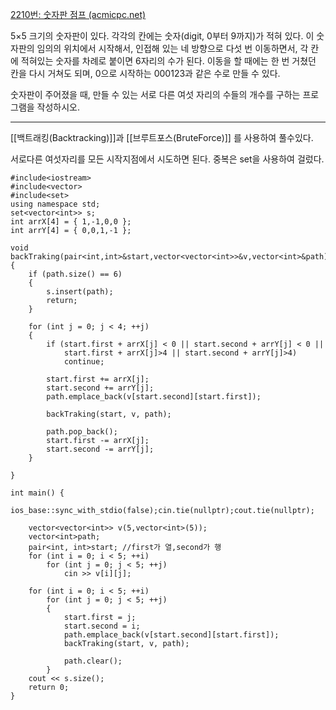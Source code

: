 [2210번: 숫자판 점프 (acmicpc.net)](https://www.acmicpc.net/problem/2210)

5×5 크기의 숫자판이 있다. 각각의 칸에는 숫자(digit, 0부터 9까지)가 적혀 있다. 이 숫자판의 임의의 위치에서 시작해서, 인접해 있는 네 방향으로 다섯 번 이동하면서, 각 칸에 적혀있는 숫자를 차례로 붙이면 6자리의 수가 된다. 이동을 할 때에는 한 번 거쳤던 칸을 다시 거쳐도 되며, 0으로 시작하는 000123과 같은 수로 만들 수 있다.

숫자판이 주어졌을 때, 만들 수 있는 서로 다른 여섯 자리의 수들의 개수를 구하는 프로그램을 작성하시오.

-----------------------------------------------------
[[백트래킹(Backtracking)]]과 [[브루트포스(BruteForce)]] 를 사용하여 풀수있다.

서로다른 여섯자리를 모든 시작지점에서 시도하면 된다.
중복은 set을 사용하여 걸렀다.

```
#include<iostream>
#include<vector>
#include<set>
using namespace std;
set<vector<int>> s;
int arrX[4] = { 1,-1,0,0 };
int arrY[4] = { 0,0,1,-1 };

void backTraking(pair<int,int>&start,vector<vector<int>>&v,vector<int>&path)
{
    if (path.size() == 6)
    {
        s.insert(path);
        return;
    }
    
    for (int j = 0; j < 4; ++j)
    {
        if (start.first + arrX[j] < 0 || start.second + arrY[j] < 0 ||
            start.first + arrX[j]>4 || start.second + arrY[j]>4)
            continue;

        start.first += arrX[j];
        start.second += arrY[j];
        path.emplace_back(v[start.second][start.first]);

        backTraking(start, v, path);

        path.pop_back();
        start.first -= arrX[j];
        start.second -= arrY[j];
    }
    
}

int main() {
    ios_base::sync_with_stdio(false);cin.tie(nullptr);cout.tie(nullptr);

    vector<vector<int>> v(5,vector<int>(5));
    vector<int>path;
    pair<int, int>start; //first가 열,second가 행
    for (int i = 0; i < 5; ++i)
        for (int j = 0; j < 5; ++j)
            cin >> v[i][j];

    for (int i = 0; i < 5; ++i)
        for (int j = 0; j < 5; ++j)
        {
            start.first = j;
            start.second = i;
            path.emplace_back(v[start.second][start.first]);
            backTraking(start, v, path);

            path.clear();
        }
    cout << s.size();
    return 0;
}

```